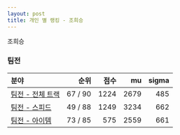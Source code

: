 ```yaml
---
layout: post
title: 개인 별 랭킹 - 조희승
---
```


조희승


### 팀전

| 분야 | 순위 | 점수 | mu | sigma |
|:---|---:|---:|---:|---:|
| [팀전 - 전체 트랙](../team-full) | 67 / 90 | 1224 | 2679 | 485 |
| [팀전 - 스피드](../team-speed) | 49 / 88 | 1249 | 3234 | 662 |
| [팀전 - 아이템](../team-item) | 73 / 85 | 575 | 2559 | 661 |

